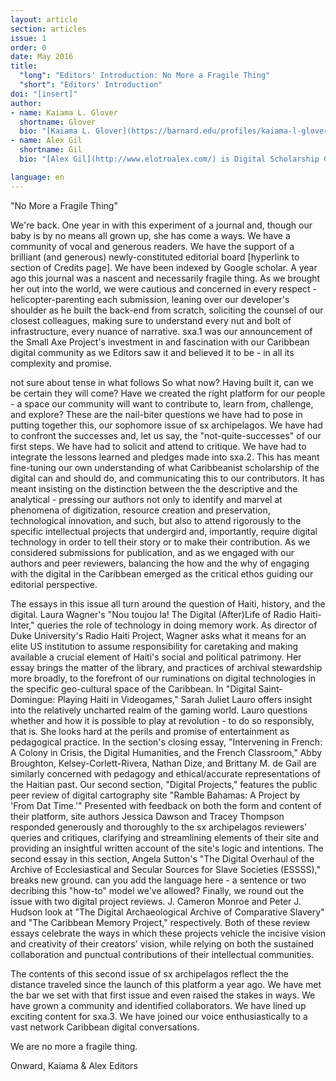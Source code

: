 ```yaml
---
layout: article
section: articles
issue: 1
order: 0
date: May 2016
title: 
  "long": "Editors' Introduction: No More a Fragile Thing"
  "short": "Editors' Introduction"
doi: "[insert]"
author: 
- name: Kaiama L. Glover
  shortname: Glover
  bio: "[Kaiama L. Glover](https://barnard.edu/profiles/kaiama-l-glover) is Associate Professor of French and Africana Studies at Barnard College, Columbia University. She is the author of [Haiti Unbound: A Spiralist Challenge to the Postcolonial Canon](http://liverpooluniversitypress.co.uk/products/61903) (Liverpool UP 2010), first editor of [Marie Vieux Chauvet: Paradoxes of the Postcolonial Feminine](http://yalebooks.com/book/9780300214192/yale-french-studies-number-128) (Yale French Studies 2016), and translator of Frankétienne’s Ready to Burst (Archipelago Books 2014). She has received awards and fellowships from the National Endowment for the Humanities, the Mellon Foundation, and the Fulbright Foundation. Current projects include forthcoming translations of Marie Vieux Chauvet’s *Dance on the Volcano* (Archipelago Books) and René Depestre’s *Hadriana in All My Dreams* (Akashic Books), and the multimedia platform *In the Same Boats: Toward an Afro-Atlantic Visual Cartography*."
- name: Alex Gil
  shortname: Gil
  bio: "[Alex Gil](http://www.elotroalex.com/) is Digital Scholarship Coordinator for the Humanities and History at Columbia University Libraries. He collaborates with faculty, students and the library on the use of technologies on humanities research, pedagogy and scholarly communications. His research is focused on textual scholarship, digital humanities and Caribbean studies. Current projects include [Ed](http://elotroalex.github.io/ed/), a foundation for *sx archipelagos*; the Open Syllabus Project; a geo-bibliography of Aimé Césaire; the Translation Toolkit; and, In The Same Boats, a visualization of trans-Atlantic intersections of black intellectuals in the 20th century. He is co-founder and active member of the Global Outlook::Digital Humanities initiative, [Columbia's Group for Experimental Methods in the Humanities](http://xpmethod.plaintext.in/), and the Studio@Butler at Columbia University."

language: en
---
```


"No More a Fragile Thing"

We're back. One year in with this experiment of a journal and, though our baby is by no means all grown up, she has come a ways. We have a community of vocal and generous readers. We have the support of a brilliant (and generous) newly-constituted editorial board [hyperlink to section of Credits page]. We have been indexed by Google scholar. A year ago this journal was a nascent and necessarily fragile thing. As we brought her out into the world, we were cautious and concerned in every respect - helicopter-parenting each submission, leaning over our developer's shoulder as he built the back-end from scratch, soliciting the counsel of our closest colleagues, making sure to understand every nut and bolt of infrastructure, every nuance of narrative. sxa.1 was our announcement of the Small Axe Project's investment in and fascination with our Caribbean digital community as we Editors saw it and believed it to be - in all its complexity and promise. 

not sure about tense in what follows So what now? Having built it, can we be certain they will come? Have we created the right platform for our people - a space our community will want to contribute to, learn from, challenge, and explore? These are the nail-biter questions we have had to pose in putting together this, our sophomore issue of sx archipelagos. We have had to confront the successes and, let us say, the "not-quite-successes" of our first steps. We have had to solicit and attend to critique. We have had to integrate the lessons learned and pledges made into sxa.2. This has meant fine-tuning our own understanding of what Caribbeanist scholarship of the digital can and should do, and communicating this to our contributors. It has meant insisting on the distinction between the the descriptive and the analytical - pressing our authors not only to identify and marvel at phenomena of digitization, resource creation and preservation, technological innovation, and such, but also to attend rigorously to the specific intellectual projects that undergird and, importantly, require digital technology in order to tell their story or to make their contribution. As we considered submissions for publication, and as we engaged with our authors and peer reviewers, balancing the how and the why of engaging with the digital in the Caribbean emerged as the critical ethos guiding our editorial perspective.

The essays in this issue all turn around the question of Haiti, history, and the digital. Laura Wagner's "Nou toujou la! The Digital (After)Life of Radio Haiti-Inter," queries the role of technology in doing memory work. As director of Duke University's Radio Haiti Project, Wagner asks what it means for an elite US institution to assume responsibility for caretaking and making available a crucial element of Haiti's social and political patrimony. Her essay brings the matter of the library, and practices of archival stewardship more broadly, to the forefront of our ruminations on digital technologies in the specific geo-cultural space of the Caribbean. In "Digital Saint-Domingue: Playing Haiti in Videogames," Sarah Juliet Lauro offers insight into the relatively uncharted realm of the gaming world. Lauro questions whether and how it is possible to play at revolution - to do so responsibly, that is. She looks hard at the perils and promise of entertainment as pedagogical practice. In the section's closing essay, "Intervening in French: A Colony in Crisis, the Digital Humanities, and the French Classroom," Abby Broughton, Kelsey-Corlett-Rivera, Nathan Dize, and Brittany M. de Gail are similarly concerned with pedagogy and ethical/accurate representations of the Haitian past. Our second section, "Digital Projects," features the public peer review of digital cartography site "Ramble Bahamas: A Project by 'From Dat Time.'" Presented with feedback on both the form and content of their platform, site authors Jessica Dawson and Tracey Thompson responded generously and thoroughly to the sx archipelagos reviewers' queries and critiques, clarifying and streamlining elements of their site and providing an insightful written account of the site's logic and intentions. The second essay in this section, Angela Sutton's "The Digital Overhaul of the Archive of Ecclesiastical and Secular Sources for Slave Societies (ESSSS)," breaks new ground. can you add the language here - a sentence or two decribing this "how-to" model we've allowed? Finally, we round out the issue with two digital project reviews. J. Cameron Monroe and Peter J. Hudson look at  "The Digital Archaeological Archive of Comparative Slavery" and "The Caribbean Memory Project," respectively. Both of these review essays celebrate the ways in which these projects vehicle the incisive vision and creativity of their creators' vision, while relying on both the sustained collaboration and punctual contributions of their intellectual communities.

The contents of this second issue of sx archipelagos reflect the the distance traveled since the launch of this platform a year ago. We have met the bar we set with that first issue and even raised the stakes in ways. We have grown a community and identified collaborators. We have lined up exciting content for sxa.3. We have joined our voice enthusiastically to a vast network Caribbean digital conversations. 

We are no more a fragile thing.

Onward,
Kaiama & Alex
Editors